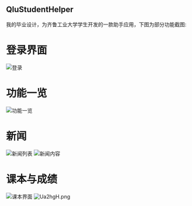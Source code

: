 ## QluStudentHelper
我的毕业设计，为齐鲁工业大学学生开发的一款助手应用，下图为部分功能截图:
# 登录界面
<img src="https://s1.ax1x.com/2020/07/15/Ua2Fcd.png" alt="登录" border="0">

# 功能一览
<img src="https://s1.ax1x.com/2020/07/15/Ua20gJ.png" alt="功能一览" border="0" />

# 新闻
<img src="https://s1.ax1x.com/2020/07/15/Ua2kjA.png" alt="新闻列表" border="0">
<img src="https://s1.ax1x.com/2020/07/15/Ua2VBt.png" alt="新闻内容" border="0">

# 课本与成绩

<img src="https://s1.ax1x.com/2020/07/15/Ua2EnI.png" alt="课本界面" border="0">
<img src="https://s1.ax1x.com/2020/07/15/Ua2hgH.png" alt="Ua2hgH.png" border="0" />
